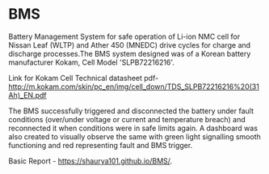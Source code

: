 # BMS
Battery Management System for safe operation of Li-ion NMC cell for Nissan Leaf (WLTP) and Ather 450 (MNEDC) drive cycles for charge and discharge processes.The BMS system designed was of a Korean battery manufacturer Kokam, Cell Model 'SLPB72216216'.

Link for Kokam Cell Technical datasheet pdf- http://m.kokam.com/skin/pc_en/img/cell_down/TDS_SLPB72216216%20(31Ah)_EN.pdf

The BMS successfully triggered and disconnected the battery under fault conditions (over/under voltage or current and temperature breach) and reconnected it when conditions were in safe limits again. A dashboard was also created to visually observe the same with green light signalling smooth functioning and red representing fault and BMS trigger.


Basic Report - https://shaurya101.github.io/BMS/.
